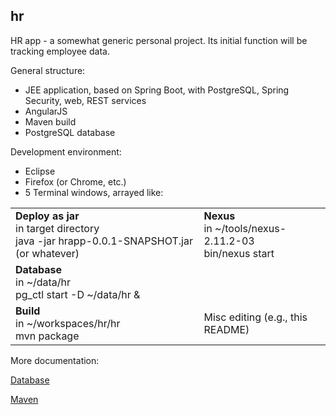 ## hr
HR app - a somewhat generic personal project. Its initial function will be tracking employee data.

General structure:

- JEE application, based on Spring Boot, with PostgreSQL, Spring Security, web, REST services
- AngularJS
- Maven build
- PostgreSQL database 

Development environment:

- Eclipse
- Firefox (or Chrome, etc.)
- 5 Terminal windows, arrayed like:

<table>
	<tr>
		<td><b>Deploy as jar</b><br>in target directory<br>java -jar hrapp-0.0.1-SNAPSHOT.jar (or whatever)</td>
		<td><b>Nexus</b><br>in ~/tools/nexus-2.11.2-03<br>bin/nexus start</td>
	</tr>
	<tr>
		<td><b>Database</b><br>in ~/data/hr<br>pg_ctl start -D ~/data/hr &amp;</td>
		<td></td>
	</tr>
	<tr>
		<td><b>Build</b><br>in ~/workspaces/hr/hr<br>mvn package</td>
		<td>Misc editing (e.g., this README)</td>
	</tr>
</table>

More documentation:

[Database](md/dbsetup.md)

[Maven](md/maven.md)
